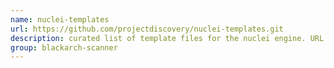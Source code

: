 ```yaml
---
name: nuclei-templates
url: https://github.com/projectdiscovery/nuclei-templates.git
description: curated list of template files for the nuclei engine. URL : https://github.com/projectdiscovery/nuclei-templates.git Groups : blackarch-scanner
group: blackarch-scanner
---
```

